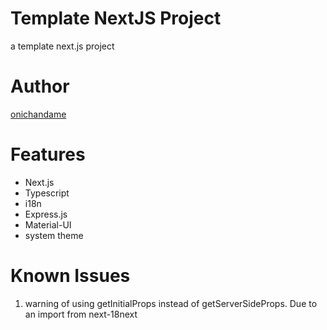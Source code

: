 # Template NextJS Project

a template next.js project

# Author

[onichandame](https://github.com/onichandame)

# Features

- Next.js
- Typescript
- i18n
- Express.js
- Material-UI
- system theme

# Known Issues

1. warning of using getInitialProps instead of getServerSideProps. Due to an import from next-18next
